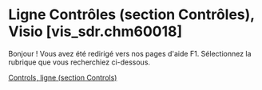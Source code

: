 
# Ligne Contrôles (section Contrôles), Visio [vis_sdr.chm60018]

Bonjour ! Vous avez été redirigé vers nos pages d'aide F1. Sélectionnez la rubrique que vous recherchiez ci-dessous.

[Controls, ligne (section Controls)](http://msdn.microsoft.com/library/a57bdcd9-566b-5054-7458-7d84cbb78d23%28Office.15%29.aspx)

